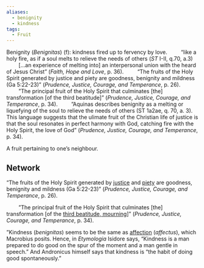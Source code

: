 ```yaml
---
aliases:
  - benignity
  - kindness
tags:
  - Fruit
---
```

Benignity (*Benignitas*) (f): kindness fired up to fervency by love.
$\qquad$“like a holy fire, as if a soul melts to relieve the needs of others (*ST* I-II, q.70, a.3) 
$\qquad$\[…an experience of melting into] an interpersonal union with the heard of Jesus Christ” (*Faith, Hope and Love*, p. 36). 
$\qquad$“The fruits of the Holy Spirit generated by justice and piety are goodness, benignity and mildness (Ga 5:22-23)” (*Prudence, Justice, Courage, and Temperance*, p. 26).
$\qquad$”The principal fruit of the Holy Spirit that culminates \[the] transformation \[of the third beatitude]” (*Prudence, Justice, Courage, and Temperance*, p. 34).
$\qquad$”Aquinas describes benignity as a melting or liquefying of the soul to relieve the needs of others (ST 1a2ae, q. 70, a. 3). This language suggests that the ulimate fruit of the Christian life of justice is that the soul resonates in perfect harmony with God, catching fire with the Holy Spirit, the love of God” (*Prudence, Justice, Courage, and Temperance*, p. 34).

A fruit pertaining to one’s neighbour.
## Network
“The fruits of the Holy Spirit generated by [justice](obsidian://open?vault=Obsidian&file=VGBF%20Network%2FCardinal%20Virtues%2FJustice%20(v)) and [piety](obsidian://open?vault=Obsidian&file=VGBF%20Network%2FGifts%2FPiety%20(g)) are goodness, benignity and mildness (Ga 5:22-23)” (_Prudence, Justice, Courage, and Temperance_, p. 26).  

$\qquad$”The principal fruit of the Holy Spirit that culminates \[the] transformation \[of the [third beatitude, mourning](obsidian://open?vault=Obsidian&file=VGBF%20Network%2FGifts%2FKnowledge%20(g)%20(vi)%20Mourning%20(b))]” (*Prudence, Justice, Courage, and Temperance*, p. 34).

”Kindness (*benignitas*) seems to be the same as [affection](obsidian://open?vault=Obsidian&file=VGBF%20Network%2FCardinal%20Virtues%2FDegenerates%20of%20Justice%2FAffection%20(vm)) (*affectus*), which Macrobius posits. Hence, in *Etymologia* Isidore says, “Kindness is a man prepared to do good on the spur of the moment and a man gentle in speech.” And Andronicus himself says that kindness is “the habit of doing good spontaneously.”